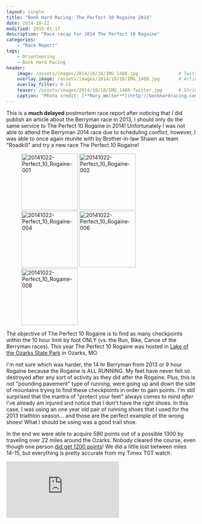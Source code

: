 ```yaml
---
layout: single
title: "Bonk Hard Racing: The Perfect 10 Rogaine 2014"
date: 2014-10-22
modified: 2015-01-17
description: "Race recap for 2014 The Perfect 10 Rogaine"
categories:
    - "Race Report"
tags:
    - Orienteering
    - Bonk Hard Racing
header:
    image: /assets/images/2014/10/18/IMG_1488.jpg				# Twitter (use 'teaser')
    overlay_image: /assets/images/2014/10/18/IMG_1488.jpg		# Article header at 2048x768
    overlay_filter: 0.15
    teaser: /assets/images/2014/10/18/IMG_1488-Twitter.jpg 		# Shrink image to 575 width
    caption: "Photo credit: [**Mary Welter**](http://bonkhardracing.com/Photos2014P10/MWFinish/content/IMG_1488_large.html)"
---
```


This is a **much delayed** postmortem race report after noticing that I did publish an article about the Berryman race in 2013, I should only do the same service to The Perfect 10 Rogaine in 2014! Unfortunately I was not able to attend the Berryman 2014 race due to scheduling conflict, however, I was able to once again reunite with by Brother-in-law Shawn as team "Roadkill" and try a new race The Perfect 10 Rogaine!

<figure class="fifth">
<a href="https://www.flickr.com/photos/justinrummel/16118912777" title="20141022-Perfect_10_Rogaine-001 by Justin Rummel, on Flickr"><img src="https://farm8.staticflickr.com/7466/16118912777_0b6fe677ba_q.jpg" width="150" height="150" alt="20141022-Perfect_10_Rogaine-001"></a>
<a href="https://www.flickr.com/photos/justinrummel/16302975001" title="20141022-Perfect_10_Rogaine-002 by Justin Rummel, on Flickr"><img src="https://farm8.staticflickr.com/7522/16302975001_269a414e5d_q.jpg" width="150" height="150" alt="20141022-Perfect_10_Rogaine-002"></a>
<a href="https://www.flickr.com/photos/justinrummel/16118610079" title="20141022-Perfect_10_Rogaine-004 by Justin Rummel, on Flickr"><img src="https://farm9.staticflickr.com/8592/16118610079_6524761279_q.jpg" width="150" height="150" alt="20141022-Perfect_10_Rogaine-004"></a>
<a href="https://www.flickr.com/photos/justinrummel/16278829126" title="20141022-Perfect_10_Rogaine-006 by Justin Rummel, on Flickr"><img src="https://farm9.staticflickr.com/8679/16278829126_c2d6a99762_q.jpg" width="150" height="150" alt="20141022-Perfect_10_Rogaine-006"></a>
<a href="https://www.flickr.com/photos/justinrummel/16117219728" title="20141022-Perfect_10_Rogaine-008 by Justin Rummel, on Flickr"><img src="https://farm8.staticflickr.com/7493/16117219728_9e4b05770c_q.jpg" width="150" height="150" alt="20141022-Perfect_10_Rogaine-008"></a>
</figure>

The objective of The Perfect 10 Rogaine is to find as many checkpoints within the 10 hour limit by foot ONLY (vs. the Run, Bike, Canoe of the Berryman races).  This year The Perfect 10 Rogaine was hosted in [Lake of the Ozarks State Park][ozarks] in Ozarks, MO.

I'm not sure which was harder, the 14 hr Berryman from 2013 or 9 hour Rogaine because the Rogaine is ALL RUNNING.  My feet have never felt so destroyed after any sort of activity as they did after the Rogaine.  Plus, this is not "pounding pavement" type of running, were going up and down the side of mountains trying to find these checkpoints in order to gain points.  I'm still surprised that the mantra of "protect your feet" always comes to mind *after* I've already am injured and notice that I don't have the right shoes.  In this case, I was using an one year old pair of running shoes that I used for the 2013 triathlon season... and those are the perfect example of the wrong shoes!  What I should be using was a good trail shoe.

In the end we were able to acquire 580 points out of a possible 1300 by traveling over 22 miles around the Ozarks.  Nobody cleared the course, even though one person [did get 1200 points][1200]!  We did a little lost between miles 14-15, but everything is pretty accurate from my Timex TGT watch.

<div class="embed-container embed-container-16x9">
    <iframe src='https://www.strava.com/activities/209124354/embed/1590b2431d819da54286e9d8a9456d8a13b5a040' frameborder='0' allowtransparency webkitAllowFullScreen mozallowfullscreen allowFullScreen></iframe>
</div>



[ozarks]: http://mostateparks.com/park/lake-ozarks-state-park
[1200]: http://www.bonkhardracing2.com/results/perfect10/2014/overall.pdf